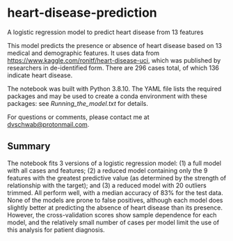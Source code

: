 # heart-disease-prediction
A logistic regression model to predict heart disease from 13 features

This model predicts the presence or absence of heart disease based on 13 medical and demographic features. It uses data from https://www.kaggle.com/ronitf/heart-disease-uci, which was published by researchers in de-identified form. There are 296 cases total, of which 136 indicate heart disease.

The notebook was built with Python 3.8.10. The YAML file lists the required packages and may be used to create a conda environment with these packages: see *Running_the_model.txt* for details.

For questions or comments, please contact me at dvschwab@protonmail.com.

## Summary

The notebook fits 3 versions of a logistic regression model: (1) a full model with all cases and features; (2) a reduced model containing only the 9 features with the greatest predictive value (as determined by the strength of relationship with the target); and (3) a reduced model with 20 outliers trimmed. All perform well, with a median accuracy of 83% for the test data. None of the models are prone to false positives, although each model does slightly better at predicting the absence of heart disease than its presence. However, the cross-validation scores show sample dependence for each model, and the relatively small number of cases per model limit the use of this analysis for patient diagnosis.

